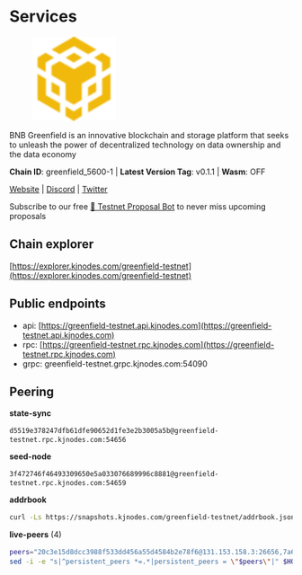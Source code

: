 # Services

<figure><img src="https://raw.githubusercontent.com/kj89/cosmos-images/main/logos/greenfield.png" width="150" alt=""><figcaption></figcaption></figure>

BNB Greenfield is an innovative blockchain and storage  platform that seeks to unleash the power of decentralized  technology on data ownership and the data economy

**Chain ID**: greenfield_5600-1 | **Latest Version Tag**: v0.1.1 | **Wasm**: OFF

[Website](https://greenfield.bnbchain.org) | [Discord](https://discord.gg/bnbchain) | [Twitter](https://twitter.com/BNBChain)



Subscribe to our free [🤖 Testnet Proposal Bot](https://t.me/kjnodes_testnet_proposal_bot) to never miss upcoming proposals


## Chain explorer
[https://explorer.kjnodes.com/greenfield-testnet](https://explorer.kjnodes.com/greenfield-testnet)

## Public endpoints

* api: [https://greenfield-testnet.api.kjnodes.com](https://greenfield-testnet.api.kjnodes.com)
* rpc: [https://greenfield-testnet.rpc.kjnodes.com](https://greenfield-testnet.rpc.kjnodes.com)
* grpc: greenfield-testnet.grpc.kjnodes.com:54090

## Peering

**state-sync**

```text
d5519e378247dfb61dfe90652d1fe3e2b3005a5b@greenfield-testnet.rpc.kjnodes.com:54656
```

**seed-node**

```text
3f472746f46493309650e5a033076689996c8881@greenfield-testnet.rpc.kjnodes.com:54659
```

**addrbook**
```bash
curl -Ls https://snapshots.kjnodes.com/greenfield-testnet/addrbook.json > $HOME/.gnfd/config/addrbook.json
```

**live-peers** (4)
```bash
peers="20c3e15d8dcc3988f533dd456a55d4584b2e78f6@131.153.158.3:26656,7a635c262955a2e85c654615f390f3a3e9c71328@54.225.72.119:26656,d5519e378247dfb61dfe90652d1fe3e2b3005a5b@65.109.68.190:54656,f811d0f87415bcc5daba37ec925b137a1b403372@35.76.22.132:26656"
sed -i -e "s|^persistent_peers *=.*|persistent_peers = \"$peers\"|" $HOME/.gnfd/config/config.toml
```
